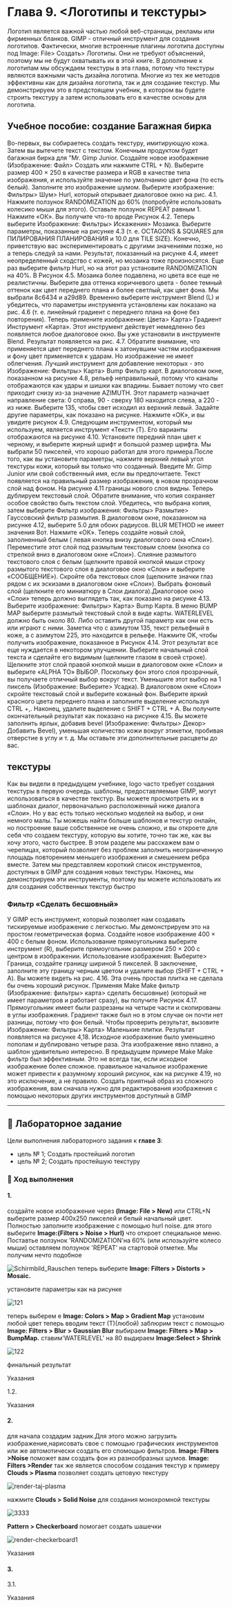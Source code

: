 # Глава 9. <Логотипы и текстуры>
Логотип является важной частью любой веб-страницы,
рекламы или фирменных бланков. GIMP - отличный
инструмент для создания логотипов. Фактически, многие встроенные
плагины логотипа доступны под Image: File>
Создать> Логотипы. Они не требуют объяснений, поэтому мы
не будут охватывать их в этой книге.
В дополнение к логотипам мы обсуждаем текстуры в
эта глава, потому что текстуры являются важными
часть дизайна логотипа. Многие из тех же методов
эффективны как для дизайна логотипа, так и для
создание текстур. Мы демонстрируем это в предстоящем
учебник, в котором вы будете строить текстуру
а затем использовать его в качестве основы для логотипа.

## Учебное пособие: создание Багажная бирка
Во-первых, вы собираетесь создать текстуру, имитирующую
кожа. Затем вы вытечете текст с текстом.
Конечным продуктом будет багажная бирка для "Mr.
Gimp Junior.
Создайте новое изображение (Изображение: Файл> Создать или
нажмите CTRL + N). Выберите размер 400 × 250 в качестве размера
и RGB в качестве типа изображения, и используйте значение по умолчанию
цвет фона (то есть белый).
Заполните это изображение шумом. Выберите изображение:
Фильтры> Шум> Hurl, который открывает диалоговое окно
на рис. 4.1. Нажмите ползунок RANDOMIZATION
до 60% (попробуйте использовать колесико мыши для этого).
Оставьте ползунок REPEAT равным 1.
Нажмите «ОК». Вы получите что-то вроде Рисунок 4.2.
Теперь выберите Изображение: Фильтры> Искажения> Мозаика.
Выберите параметры, показанные на рисунке 4.3
(т. е. OCTAGONS & SQUARES для ПИЛИРОВАНИЯ ПЛАНИРОВАНИЯ
и 10.0 для TILE SIZE). Конечно, приветствую вас
экспериментировать с другими значениями позже, но
а теперь следуй за нами.
Результат, показанный на рисунке 4.4, имеет неопределенный
сходство с кожей, но мозаика тоже
произносятся. Еще раз выберите фильтр Hurl, но на этот раз установите RANDOMIZATION на 40%. В
Рисунок 4.5. Мозаика более подавлена, но
цвета все еще не реалистичны.
Выберите два оттенка коричневого цвета - более темный оттенок
как цвет переднего плана и более светлый, как
цвет фона. Мы выбрали 8c6434 и
a29d89. Временно выберите инструмент Blend (L)
и убедитесь, что параметры инструмента установлены как показано
на рис. 4.6 (т. е. линейный градиент с переднего плана
на фоне без повторения).
Теперь примените изображение: Цвета> Карта> Градиент
Инструмент «Карта». Этот инструмент действует немедленно без
появляется любое диалоговое окно. Вы уже установили
в инструменте Blend. Результат появляется
на рис. 4.7. Обратите внимание, что применяется цвет переднего плана
к затонувшим частям изображения и фону
цвет применяется к ударам.
Но изображение не имеет облегчения. Лучший инструмент для
добавление некоторых - это Изображение: Фильтры> Карта> Bump
Фильтр карт. В диалоговом окне, показанном на рисунке 4.8,
рельеф неправильный, потому что каналы отображаются как
удары и шишки как впадины. Бывает
потому что свет приходит снизу из-за
значение AZIMUTH. Этот параметр назначает
направление света: 0 справа, 90 -
сверху 180 находится слева, а 220 - из
ниже. Выберите 135, чтобы свет исходил из
верхний левый. Задайте другие параметры, как показано на рисунке. Нажмите «ОК», и вы увидите рисунок
4.9.
Следующим инструментом, который мы используем, является инструмент «Текст» (T).
Его варианты отображаются на рисунке 4.10. Установите передний план
цвет к черному, и выберите жирный шрифт
и большой размер шрифта. Мы выбрали 50 пикселей, что
хорошо работал для этого примера.После того, как вы установите параметры, нажмите
верхний левый угол текстуры кожи, который вы
только что созданный. Введите Mr. Gimp Junior или свой собственный
имя, если вы предпочитаете. Текст появляется на
правильный размер изображения, в новом прозрачном
слой над фоном. На рисунке 4.11
границы нового слоя видны.
Теперь дублируем текстовый слой. Обратите внимание, что копия сохраняет особое свойство быть текстом
слой. Убедитесь, что выбрана копия, затем выберите Фильтр изображения: Фильтры> Размытие> Гауссовский фильтр размытия.
В диалоговом окне, показанном на рисунке 4.12, выберите 5.0
для обоих радиусов. BLUR METHOD не имеет значения
Вот. Нажмите «ОК».
Теперь создайте новый слой, заполненный белым (
левая кнопка внизу диалогового окна «Слои»).
Переместите этот слой под размытым текстовым слоем
(кнопка со стрелкой вниз в диалоговом окне «Слои»).
Слияние размытого текстового слоя с белым
(щелкните правой кнопкой мыши строку размытого текстового слоя в
диалоговое окно «Слои» и выберите «СООБЩЕНИЕ»).
Скройте оба текстовых слоя (щелкните значки глаз рядом с их эскизами в диалоговом окне «Слои»). Выбрать
фоновый слой (щелкните его миниатюру в
Слои диалога).Диалоговое окно «Слои» теперь должно выглядеть так, как показано на рисунке
4.13. Выберите изображение: Фильтры> Карта> Bump
Карта. В меню BUMP MAP выберите
размытый текстовый слой в виде карты. WATERLEVEL
должно быть около 80. Либо оставить другой параметр
как они есть или играют с ними. Заметка
что с азимутом 135, текст рельефный
в коже, а с азимутом 225, это
находится в рельефе. Нажмите OK, чтобы получить изображение, показанное в
Рисунок 4.14.
Этот результат все еще нуждается в некотором улучшении.
Выберите начальный слой текста и сделайте его видимым
(щелкните глазом в своей строке). Щелкните этот слой правой кнопкой мыши
в диалоговом окне «Слои» и выберите «ALPHA TO»
ВЫБОР. Поскольку фон этого слоя
прозрачный, вы получаете отличный выбор вокруг
текст. Уменьшите этот выбор на 1 пиксель (Изображение:
Выберите> Усадка).
В диалоговом окне «Слои» скройте текстовый слой и
выберите кожаный фон. Выберите яркий
красного цвета переднего плана и заполните выделение
используя CTRL +,. Наконец, удалите выделение
с SHIFT + CTRL + A. Вы получите окончательный результат
как показано на рисунке 4.15.
Вы можете заполнить ярлык, добавив
bevel (Изображение: Фильтры> Декор> Добавить Bevel), уменьшая
количество кожи вокруг этикетки,
пробивая отверстие в углу и т. д. Мы
оставьте эти дополнительные расцветы до вас.

## текстуры

Как вы видели в предыдущем учебнике,
logo часто требует создания текстуры в первую очередь.
шаблоны, предоставляемые GIMP, могут использоваться в качестве текстур.
Вы можете просмотреть их в шаблонах
диалог, первоначально расположенный ниже диалога «Слои».
Но у вас есть только несколько моделей на выбор, и они немного малы. Ты можешь найти
больше шаблонов и текстур онлайн, но построение
ваше собственное не очень сложно, и вы откроете для себя
что создаем текстуру, которую вы хотите, точно так же, как вы
хочу этого, часто быстрее.
В этом разделе мы расскажем вам о черепицах,
который позволяет без проблем заполнить неограниченную площадь
повторением меньшего изображения и смешением
ребра вместе. Затем мы представляем короткий список
инструментов, доступных в GIMP для создания новых
текстуры. Наконец, мы демонстрируем эти инструменты, поэтому
вы можете использовать их для создания собственных текстур
быстро

### Фильтр «Сделать бесшовный»

У GIMP есть инструмент, который позволяет нам создавать тискируемые
изображение с легкостью. Мы демонстрируем это на простом
геометрическая форма. Создайте новое изображение 400 × 400
с белым фоном. Использование прямоугольника
выберите инструмент (R), выберите прямоугольник размером 250 × 200
с центром в изображении. Использование изображения: Выберите>
Граница, создайте границу шириной 5 пикселей. В заключение,
заполните эту границу черным цветом и удалите
выбор (SHIFT + CTRL + A). Вы можете видеть
на рис. 4.16.
Эта очень простая плитка не сделала бы очень
хороший рисунок. Применяя Make Make
фильтр (Изображение: фильтры> карта> сделать бесшовные)
(который не имеет параметров и работает сразу),
вы получите Рисунок 4.17. Прямоугольник имеет
были разрезаны на четыре части и скопированы в
углы изображения. Градиент также был
но в этом случае он почти
нет разницы, потому что фон белый.
Чтобы проверить результат, вызовите Изображение: Фильтры>
Карта> Маленькие плитки. Результат появляется на рисунке
4,18. Исходное изображение было уменьшено пополам и дублировано четыре раза. Эта
изображение явно плавно, а шаблон
удивительно интересно.
В предыдущем примере Make Make
фильтр был эффективным. Это не всегда так, если
исходное изображение более сложное.
правильное начальное изображение может привести к разумному
хороший рисунок, как на рисунке 4.19, но это
исключение, а не правило. Создать приятный
образ из сложного изображения, вам сначала нужно
для редактирования изображения с помощью некоторых других инструментов
доступный в GIMP

---

## 📝 Лабораторное задание

Цели выполнения лабораторного задания к __главе 3__:

- цель № 1;
Создать простейший логотип 
- цель № 2;
Создать простейшую текстуру


### 🔴 Ход выполнения

#### 1. 

создайте новое изображение через __(Image: File > New)__ или CTRL+N
выберите размер 400х250 пикселей и белый начальный цвет.
Полностью заполните изображение с помощью hurl noise.
для этого выберите __Image:(Filters > Noise > Hurl)__ что откроет специальное меню. Поставтье ползунок 'RANDOMIZATION'на 60% (или испозьзуйте колесо мыши) оставляем ползунок 'REPEAT' на стартовой отметке. Мы получим нечто подобное 

![Schirmbild_Rauschen](files/Schirmbild_Rauschen.jpg)
теперь выберите __Image: Filters > Distorts > Mosaic.__

установите параметры как на рисунке

![121](files/121.png)

теперь выберем e __Image: Colors > Map > Gradient
Map__ установим любой цвет 
теперь вводим текст (Т)(любой)
заблюрим текст с помощью  __Image: Filters > Blur > Gaussian Blur__
выбираем __Image: Filters > Map > BumpMap.__
ставим'WATERLEVEL' на 80
выдираем __Image:Select > Shrink__ 

![122](files/122.png)

финальный результат


Указания

1.2.

Указания

#### 2. 
для начала создадим задник.Для этого можно загрузить изображение,нарисовать свое с помощью графических инструментов или же автомотически создать его спомощью фильтров. __Image: Filters >Noise__ поможет вам создать фон из разнообразных шумов.
__Image: Filters >Render__ так же является способом создания текстур 
к примеру  __Clouds > Plasma__
позволяет создать цетовую текстуру



![render-taj-plasma](files/render-taj-plasma.jpg)



нажмите __Clouds > Solid Noise__
для создания монохромной текстуры



![3333](files/3333.jpg)



__Pattern > Checkerboard__ помогает создать шашечки

![render-checkerboard1](render-checkerboard1.jpg)


Указания

#### 3. 

3.1.

Указания
